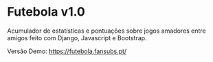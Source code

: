 # Futebola v1.0
Acumulador de estatísticas e pontuações sobre jogos amadores entre amigos feito com Django, Javascript e Bootstrap. 

Versão Demo: https://futebola.fansubs.pt/
